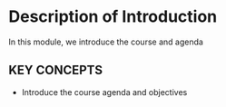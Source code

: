# Description of Introduction

In this module, we introduce the course and agenda

## KEY CONCEPTS

* Introduce the course agenda and objectives


